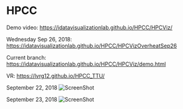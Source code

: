 # HPCC
Demo video:  https://idatavisualizationlab.github.io/HPCC/HPCViz/

Wednesday Sep 26, 2018: https://idatavisualizationlab.github.io/HPCC/HPCVizOverheatSep26

Current branch:  https://idatavisualizationlab.github.io/HPCC/HPCViz/demo.html

VR: https://lvrg12.github.io/HPCC_TTU/

September 22, 2018
![ScreenShot](https://github.com/iDataVisualizationLab/HPCC/blob/master/HPCViz/Images_cases/suddenIncrease_Sep22.png)

September 23, 2018
![ScreenShot](https://github.com/iDataVisualizationLab/HPCC/blob/master/HPCViz/Images_cases/sudden_Sep23_1.png)
